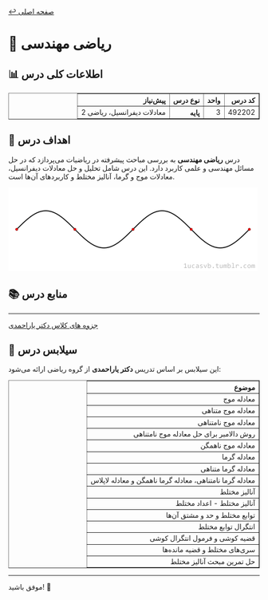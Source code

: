 [↩️ صفحه اصلی](/README.md)

# 📐 ریاضی مهندسی

## 📊 اطلاعات کلی درس
<div style="text-align: right; direction: rtl;">
    <table border="1">
        <thead>
            <tr>
                <th>کد درس</th>
                <th>واحد</th>
                <th>نوع درس</th>
                <th>پیش‌نیاز</th>
            </tr>
        </thead>
        <tbody>
            <tr>
                <td>492202</td>
                <td>3</td>
                <th>پایه</th>
                <td>معادلات دیفرانسیل، ریاضی 2</td>
            </tr>
        </tbody>
    </table>
</div>

## 🎯 اهداف درس
درس **ریاضی مهندسی** به بررسی مباحث پیشرفته در ریاضیات می‌پردازد که در حل مسائل مهندسی و علمی کاربرد دارد. این درس شامل تحلیل و حل معادلات دیفرانسیل، معادلات موج و گرما، آنالیز مختلط و کاربردهای آن‌ها است.

![gif](./تصاویر/gif.gif)

## 📚 منابع درس
---
[جزوه های کلاس دکتر یاراحمدی](./جزوه%20ها/جزوه%20ها.rar)


## 📅 سیلابس درس


این سیلابس بر اساس تدریس **دکتر یاراحمدی** از گروه ریاضی ارائه می‌شود:

<div style="text-align: right; direction: rtl;">
    <table border="1">
        <thead>
            <tr>
                <th>موضوع</th>
            </tr>
        </thead>
        <tbody>
            <tr>
                <td>معادله موج</td>
            </tr>
            <tr>
                <td>معادله موج متناهی</td>
            </tr>
            <tr>
                <td>معادله موج نامتناهی</td>
            </tr>
            <tr>
                <td>روش دالامبر برای حل معادله موج نامتناهی</td>
            </tr>
            <tr>
                <td>معادله موج ناهمگن</td>
            </tr>
            <tr>
                <td>معادله گرما</td>
            </tr>
            <tr>
                <td>معادله گرما متناهی</td>
            </tr>
            <tr>
                <td>معادله گرما نامتناهی، معادله گرما ناهمگن و معادله لاپلاس</td>
            </tr>
            <tr>
                <td>آنالیز مختلط</td>
            </tr>
            <tr>
                <td>آنالیز مختلط - اعداد مختلط</td>
            </tr>
            <tr>
                <td>توابع مختلط و حد و مشتق آن‌ها</td>
            </tr>
            <tr>
                <td>انتگرال توابع مختلط</td>
            </tr>
            <tr>
                <td>قضیه کوشی و فرمول انتگرال کوشی</td>
            </tr>
            <tr>
                <td>سری‌های مختلط و قضیه مانده‌ها</td>
            </tr>
            <tr>
                <td>حل تمرین مبحث آنالیز مختلط</td>
            </tr>
        </tbody>
    </table>
</div>

---
موفق باشید! 🚀
